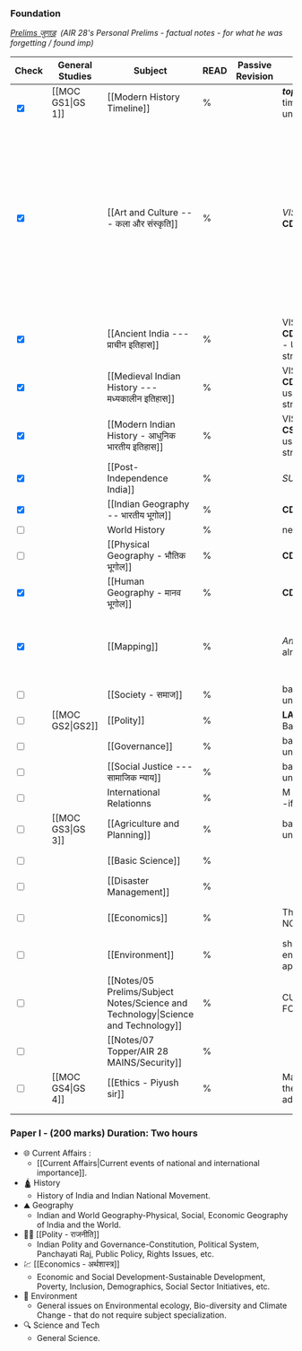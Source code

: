 ### Foundation 

*[Prelims जुगाड़](onenote:https://d.docs.live.net/9B24B3FB5359B984/Documents/Prelims%20Notes/Prelims%20जुगाड़.one#section-id={565E5879-76FB-854F-AF60-6391814FD094}&end)  (AIR 28's Personal Prelims - factual notes - for what he was forgetting / found imp)*

| **Check**                                         | **General Studies** | **Subject**                                                                       | **READ** | **Passive Revision** | **Remarks**                                                           | **EXTRA REMARKS**                                                                                                                             |
| ------------------------------------------------- | ------------------- | --------------------------------------------------------------------------------- | -------- | -------------------- | --------------------------------------------------------------------- | --------------------------------------------------------------------------------------------------------------------------------------------- |
| <br><input type="checkbox" checked id="e02837"> | [[MOC GS1\|GS 1]]   | [[Modern History Timeline]]                                                       | %        |                      | ***topper notes*** = timeline -> aid understanding.                   |                                                                                                                                               |
| <input type="checkbox" checked id="16ae67">     |                     | [[Art and Culture --- कला और संस्कृति]]                                           | %        |                      | *VISION + AIR 28* **CD NCERT MUST**                                   | AIR 130 TN BOOKS STRATEGY IS EXTRA.<br><br>JUST READ CD NCERTS + THESE NOTES THEN [[Active Recall Questions]] AND PYQs to anki. = sufficient. |
| <input type="checkbox" checked id="f3fe3a">     |                     | [[Ancient India --- प्राचीन इतिहास]]                                              | %        |                      | VISION + AIR 28 **CD NCERT MUST** - USE PYQs first strategy. (*arth*) | - \ -                                                                                                                                         |
| <input type="checkbox" checked id="1b2fd2">     |                     | [[Medieval Indian History --- मध्यकालीन इतिहास]]                                  | %        |                      | VISION + AIR 28 **CD NCERT MUST** use pyq first strategy (*arth*)     | - \ -                                                                                                                                         |
| <input type="checkbox" checked id="fb607d">     |                     | [[Modern Indian History - आधुनिक भारतीय इतिहास]]                                  | %        |                      | VISION + AIR 28 **CS NCERT MUST** use pyq first strategy (*arth*)     | - \ -                                                                                                                                         |
| <input type="checkbox" checked id="7e4de3">     |                     | [[Post- Independence India]]                                                      | %        |                      | *SUFFICIENT*.                                                         |                                                                                                                                               |
| <input type="checkbox" checked id="9d48a6">     |                     | [[Indian Geography -- भारतीय भूगोल]]                                              | %        |                      | **CD NCERT MUST**                                                     |                                                                                                                                               |
| <input type="checkbox" unchecked id="7de631">     |                     | World History                                                                     | %        |                      | need mains notes.                                                     |                                                                                                                                               |
| <input type="checkbox" unchecked id="649be5">     |                     | [[Physical Geography - भौतिक भूगोल]]                                              | %        |                      | **CD NCERT MUST**                                                     |                                                                                                                                               |
| <input type="checkbox" checked id="67ccff">     |                     | [[Human Geography - मानव भूगोल]]                                                  | %        |                      | **CD NCERT MUST**                                                     |                                                                                                                                               |
| <input type="checkbox" checked id="0e551f">     |                     | [[Mapping]]                                                                       | %        |                      | *Anki* - all made, already.                                           | Vision IAS updated mapping Lectures. - if time allows.                                                                                        |
| <input type="checkbox" unchecked id="62612b">     |                     | [[Society - समाज]]                                                                | %        |                      | basic understanding.                                                  | mains + optional                                                                                                                              |
| <input type="checkbox" unchecked id="1133f4">     | [[MOC GS2\|GS2]]    | [[Polity]]                                                                        | %        |                      | **LAXMIKANT** + Bare act Anki.                                        |                                                                                                                                               |
| <input type="checkbox" unchecked id="f01bb0">     |                     | [[Governance]]                                                                    | %        |                      | basic understanding.                                                  |                                                                                                                                               |
| <input type="checkbox" unchecked id="96fc60">     |                     | [[Social Justice --- सामाजिक न्याय]]                                              | %        |                      | basic understanding.                                                  |                                                                                                                                               |
| <input type="checkbox" unchecked id="0ef50d">     |                     | International Relationns                                                          | %        |                      | M PURI Lectures? -if time allows.                                     | **mains notes.**                                                                                                                              |
| <input type="checkbox" unchecked id="c183f9">     | [[MOC GS3\|GS 3]]   | [[Agriculture and Planning]]                                                      | %        |                      | basic understanding.                                                  | **mains notes**                                                                                                                               |
| <input type="checkbox" unchecked id="bc598f">     |                     | [[Basic Science]]                                                                 | %        |                      |                                                                       | **SHIVIN FIRST.**                                                                                                                             |
| <input type="checkbox" unchecked id="301805">     |                     | [[Disaster Management]]                                                           | %        |                      |                                                                       | **mains notes.**                                                                                                                              |
| <input type="checkbox" unchecked id="75ffe4">     |                     | [[Economics]]                                                                     | %        |                      | This + CD NCERTS.                                                     | Ketanomy? for reference.                                                                                                                      |
| <input type="checkbox" unchecked id="cfb66c">     |                     | [[Environment]]                                                                   | %        |                      | shivin + this. = enough. PYQs first appraoch?                         | **SHIVIN FIRST.**                                                                                                                             |
| <input type="checkbox" unchecked id="4b20a7">     |                     | [[Notes/05 Prelims/Subject Notes/Science and Technology\|Science and Technology]] | %        |                      | CURRENT FOCUSED.                                                      | **SHIVIN FIRST.**                                                                                                                             |
| <input type="checkbox" unchecked id="f08c19">     |                     | [[Notes/07 Topper/AIR 28 MAINS/Security]]                                         | %        |                      |                                                                       | **mains notes.**                                                                                                                              |
| <input type="checkbox" unchecked id="0fe323">     | [[MOC GS4\|GS 4]]   | [[Ethics - Piyush sir]]                                                           | %        |                      | Mains notes. use these just for value addition/reference.             |                                                                                                                                               |
|                                                   |                     |                                                                                   |          |                      |                                                                       |                                                                                                                                               |
|                                                   |                     |                                                                                   |          |                      |                                                                       |                                                                                                                                               |

### Paper I - (200 marks) Duration: Two hours

- 🌐 Current Affairs :
	- [[Current Affairs|Current events of national and international importance]].
- 🛕 History 
	- History of India and Indian National Movement.
- ⛰️ Geography
	- Indian and World Geography-Physical, Social, Economic Geography of India and the World.
- 👩‍⚖️ [[Polity - राजनीति]]
	- Indian Polity and Governance-Constitution, Political System, Panchayati Raj, Public Policy, Rights Issues, etc.
- 💹 [[Economics - अर्थशास्त्र]]
	- Economic and Social Development-Sustainable Development, Poverty, Inclusion, Demographics, Social Sector Initiatives, etc.
- 🐧 Environment
	- General issues on Environmental ecology, Bio-diversity and Climate Change - that do not require subject specialization.
- 🔍 Science and Tech
	- General Science.
